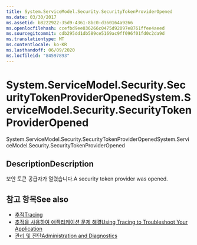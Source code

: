 ```yaml
---
title: System.ServiceModel.Security.SecurityTokenProviderOpened
ms.date: 03/30/2017
ms.assetid: b8222922-35d9-4361-8bc0-d360164a9266
ms.openlocfilehash: ccefbd9ee036266c0475d92097e8761ffee4aeed
ms.sourcegitcommit: cdb295dd1db589ce5169ac9ff096f01fd0c2da9d
ms.translationtype: MT
ms.contentlocale: ko-KR
ms.lasthandoff: 06/09/2020
ms.locfileid: "84597893"
---
```

# <a name="systemservicemodelsecuritysecuritytokenprovideropened"></a><span data-ttu-id="a54bf-102">System.ServiceModel.Security.SecurityTokenProviderOpened</span><span class="sxs-lookup"><span data-stu-id="a54bf-102">System.ServiceModel.Security.SecurityTokenProviderOpened</span></span>
<span data-ttu-id="a54bf-103">System.ServiceModel.Security.SecurityTokenProviderOpened</span><span class="sxs-lookup"><span data-stu-id="a54bf-103">System.ServiceModel.Security.SecurityTokenProviderOpened</span></span>  
  
## <a name="description"></a><span data-ttu-id="a54bf-104">Description</span><span class="sxs-lookup"><span data-stu-id="a54bf-104">Description</span></span>  
 <span data-ttu-id="a54bf-105">보안 토큰 공급자가 열렸습니다.</span><span class="sxs-lookup"><span data-stu-id="a54bf-105">A security token provider was opened.</span></span>  
  
## <a name="see-also"></a><span data-ttu-id="a54bf-106">참고 항목</span><span class="sxs-lookup"><span data-stu-id="a54bf-106">See also</span></span>

- [<span data-ttu-id="a54bf-107">추적</span><span class="sxs-lookup"><span data-stu-id="a54bf-107">Tracing</span></span>](index.md)
- [<span data-ttu-id="a54bf-108">추적을 사용하여 애플리케이션 문제 해결</span><span class="sxs-lookup"><span data-stu-id="a54bf-108">Using Tracing to Troubleshoot Your Application</span></span>](using-tracing-to-troubleshoot-your-application.md)
- [<span data-ttu-id="a54bf-109">관리 및 진단</span><span class="sxs-lookup"><span data-stu-id="a54bf-109">Administration and Diagnostics</span></span>](../index.md)

